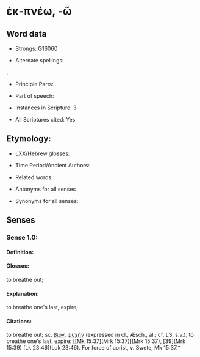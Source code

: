 # ἐκ-πνέω, -ῶ

<!-- Status: S2=NeedsEdits -->
<!-- Lexica used for edits:   -->

## Word data

* Strongs: G16060

* Alternate spellings:

, 

* Principle Parts: 


* Part of speech: 


* Instances in Scripture: 3

* All Scriptures cited: Yes

## Etymology: 


* LXX/Hebrew glosses: 


* Time Period/Ancient Authors: 


* Related words: 

* Antonyms for all senses

* Synonyms for all senses: 


## Senses 


### Sense  1.0: 

#### Definition: 

#### Glosses: 

to breathe out; 

#### Explanation: 

to breathe one's last, expire; 

#### Citations: 

to breathe out; sc. [βίον](), [ψυχήν]() (expressed in cl., Æsch., al.; cf. LS, s.v.), to breathe one's last, expire: [[Mk 15:37](Mrk 15:37)](Mrk 15:37), [39](Mrk 15:39) [Lk 23:46](Luk 23:46). For force of aorist, v. Swete, Mk 15:37.†
